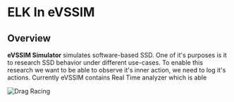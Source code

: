 # ELK In eVSSIM

## Overview

**eVSSIM Simulator** simulates software-based SSD. One of it's purposes is it to research SSD behavior under different use-cases. To enable this research we want to be able to observe it's inner action, we need to log it's actions. Currently eVSSIM contains Real Time analyzer which is able 


![Drag Racing](images/.png)